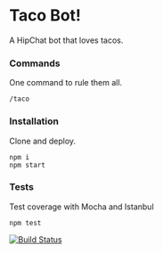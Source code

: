 # Taco Bot!

A HipChat bot that loves tacos.

### Commands

One command to rule them all.

    /taco

### Installation

Clone and deploy.

    npm i
    npm start

### Tests

Test coverage with Mocha and Istanbul

    npm test

[![Build Status](https://travis-ci.org/hugeinc/tacobot.svg?branch=master)](https://travis-ci.org/hugeinc/tacobot)

